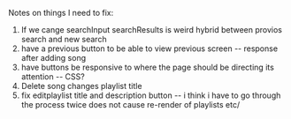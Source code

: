 Notes on things I need to fix: 
1. If we cange searchInput searchResults is weird hybrid between provios search and new search 
2. have a previous button to be able to view previous screen -- response after adding song
3. have buttons be responsive to where the page should be directing its attention -- CSS?
4. Delete song changes playlist title
5. fix editplaylist title and description button -- i think i have to go through the process twice does not cause re-render of playlists etc/ 
